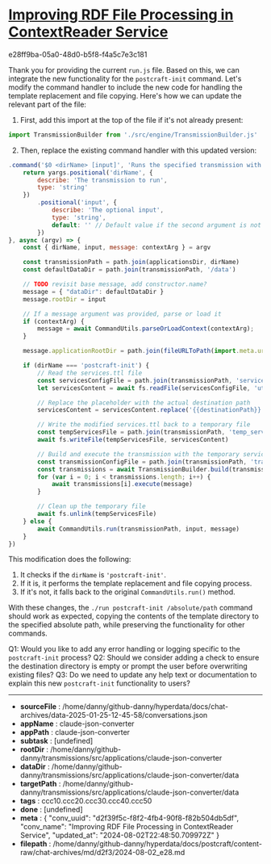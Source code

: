 # [Improving RDF File Processing in ContextReader Service](https://claude.ai/chat/d2f39f5c-f8f2-4fb4-90f8-f82b504db5df)

e28ff9ba-05a0-48d0-b5f8-f4a5c7e3c181

 Thank you for providing the current `run.js` file. Based on this, we can integrate the new functionality for the `postcraft-init` command. Let's modify the command handler to include the new code for handling the template replacement and file copying. Here's how we can update the relevant part of the file:

1. First, add this import at the top of the file if it's not already present:

```javascript
import TransmissionBuilder from './src/engine/TransmissionBuilder.js'
```

2. Then, replace the existing command handler with this updated version:

```javascript
.command('$0 <dirName> [input]', 'Runs the specified transmission with optional input value', (yargs) => {
    return yargs.positional('dirName', {
        describe: 'The transmission to run',
        type: 'string'
    })
        .positional('input', {
            describe: 'The optional input',
            type: 'string',
            default: '' // Default value if the second argument is not provided
        })
}, async (argv) => {
    const { dirName, input, message: contextArg } = argv

    const transmissionPath = path.join(applicationsDir, dirName)
    const defaultDataDir = path.join(transmissionPath, '/data')

    // TODO revisit base message, add constructor.name?
    message = { "dataDir": defaultDataDir }
    message.rootDir = input

    // If a message argument was provided, parse or load it
    if (contextArg) {
        message = await CommandUtils.parseOrLoadContext(contextArg);
    }

    message.applicationRootDir = path.join(fileURLToPath(import.meta.url), '../', transmissionPath)

    if (dirName === 'postcraft-init') {
        // Read the services.ttl file
        const servicesConfigFile = path.join(transmissionPath, 'services.ttl')
        let servicesContent = await fs.readFile(servicesConfigFile, 'utf8')

        // Replace the placeholder with the actual destination path
        servicesContent = servicesContent.replace('{{destinationPath}}', input)

        // Write the modified services.ttl back to a temporary file
        const tempServicesFile = path.join(transmissionPath, 'temp_services.ttl')
        await fs.writeFile(tempServicesFile, servicesContent)

        // Build and execute the transmission with the temporary services file
        const transmissionConfigFile = path.join(transmissionPath, 'transmission.ttl')
        const transmissions = await TransmissionBuilder.build(transmissionConfigFile, tempServicesFile)
        for (var i = 0; i < transmissions.length; i++) {
            await transmissions[i].execute(message)
        }

        // Clean up the temporary file
        await fs.unlink(tempServicesFile)
    } else {
        await CommandUtils.run(transmissionPath, input, message)
    }
})
```

This modification does the following:

1. It checks if the `dirName` is `'postcraft-init'`.
2. If it is, it performs the template replacement and file copying process.
3. If it's not, it falls back to the original `CommandUtils.run()` method.

With these changes, the `./run postcraft-init /absolute/path` command should work as expected, copying the contents of the template directory to the specified absolute path, while preserving the functionality for other commands.

Q1: Would you like to add any error handling or logging specific to the `postcraft-init` process?
Q2: Should we consider adding a check to ensure the destination directory is empty or prompt the user before overwriting existing files?
Q3: Do we need to update any help text or documentation to explain this new `postcraft-init` functionality to users?

---

* **sourceFile** : /home/danny/github-danny/hyperdata/docs/chat-archives/data-2025-01-25-12-45-58/conversations.json
* **appName** : claude-json-converter
* **appPath** : claude-json-converter
* **subtask** : [undefined]
* **rootDir** : /home/danny/github-danny/transmissions/src/applications/claude-json-converter
* **dataDir** : /home/danny/github-danny/transmissions/src/applications/claude-json-converter/data
* **targetPath** : /home/danny/github-danny/transmissions/src/applications/claude-json-converter/data
* **tags** : ccc10.ccc20.ccc30.ccc40.ccc50
* **done** : [undefined]
* **meta** : {
  "conv_uuid": "d2f39f5c-f8f2-4fb4-90f8-f82b504db5df",
  "conv_name": "Improving RDF File Processing in ContextReader Service",
  "updated_at": "2024-08-02T22:48:50.709972Z"
}
* **filepath** : /home/danny/github-danny/hyperdata/docs/postcraft/content-raw/chat-archives/md/d2f3/2024-08-02_e28.md